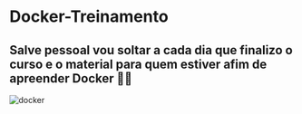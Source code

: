 # Docker-Treinamento
 
 ## Salve pessoal vou soltar a cada dia que finalizo o curso e o material para quem estiver afim de apreender __Docker__ 🧟‍♀️
 
 
![docker](https://user-images.githubusercontent.com/102867453/162535371-d3ff8819-0143-4f4f-a2a9-996ab12c3c46.png)
